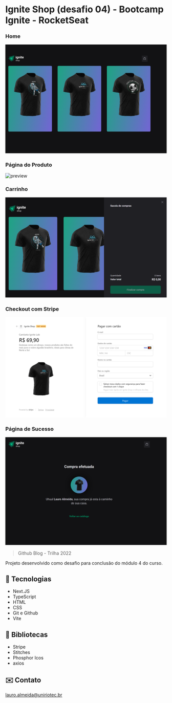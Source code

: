 # Ignite Shop (desafio 04) - Bootcamp Ignite - RocketSeat
### Home
![preview](./Home.png)
### Página do Produto
![preview](./PáginadoProduto.png)
### Carrinho
![preview](./Carrinho.png)
### Checkout com Stripe
![preview](./Stripe.png)
### Página de Sucesso
![preview](./Sucesso.png)

> Github Blog - Trilha 2022

Projeto desenvolvido como desafio para conclusão do módulo 4 do curso.


## 🔧 Tecnologias
- Next.JS
- TypeScript
- HTML
- CSS
- Git e Github
- Vite


## 📖 Bibliotecas
- Stripe
- Stitches
- Phosphor Icos
- axios


## ✉️ Contato
lauro.almeida@uniriotec.br